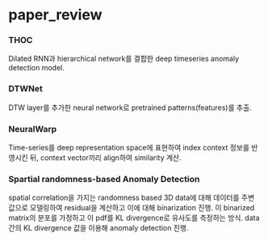# paper_review
### THOC
Dilated RNN과 hierarchical network를 결합한 deep timeseries anomaly detection model.   
   
### DTWNet
DTW layer를 추가한 neural network로 pretrained patterns(features)를 추출.   
### NeuralWarp
Time-series를 deep representation space에 표현하여 index context 정보를 반영시킨 뒤, context vector끼리 align하여 similarity 계산.   

### Spartial randomness-based Anomaly Detection
spatial correlation을 가지는 randomness based 3D data에 대해
데이터를 주변 값으로 모델링하여 residual을 계산하고 이에 대해 binarization 진행.
이 binarized matrix의 분포를 가정하고 이 pdf를 KL divergence로 유사도를 측정하는 방식.
data간의 KL divergence 값을 이용해 anomaly detection 진행.
